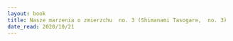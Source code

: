 ```yaml
---
layout: book
title: Nasze marzenia o zmierzchu  no. 3 (Shimanami Tasogare,  no. 3)
date_read: 2020/10/21
---
```

